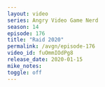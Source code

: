 ```yaml
---
layout: video
series: Angry Video Game Nerd
season: 14
episode: 176
title: "Raid 2020"
permalink: /avgn/episode-176
video_id: fuOmmIOdPg8
release_date: 2020-01-15
mike_notes:
toggle: off
---
```

